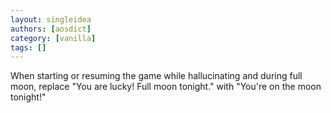 ```yaml
---
layout: singleidea
authors: [aosdict]
category: [vanilla]
tags: []
---
```

When starting or resuming the game while hallucinating and during full moon, replace "You are lucky! Full moon tonight." with "You're on the moon tonight!"
